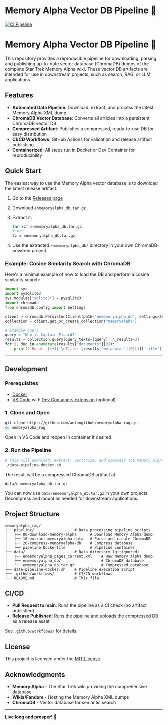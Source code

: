 # Memory Alpha Vector DB Pipeline 🖖

[![CI Pipeline](https://github.com/aniongithub/memoryalpha_chromadb/actions/workflows/ci-pipeline.yml/badge.svg?branch=main)](https://github.com/aniongithub/memoryalpha_rag/actions/workflows/ci-pipeline.yml)

# Memory Alpha Vector DB Pipeline 🖖

This repository provides a reproducible pipeline for downloading, parsing, and publishing up-to-date vector database (ChromaDB) dumps of the complete Star Trek Memory Alpha wiki. These vector DB artifacts are intended for use in downstream projects, such as search, RAG, or LLM applications.

## Features

- **Automated Data Pipeline**: Download, extract, and process the latest Memory Alpha XML dump
- **ChromaDB Vector Database**: Converts all articles into a persistent ChromaDB vector DB
- **Compressed Artifact**: Publishes a compressed, ready-to-use DB for easy distribution
- **CI/CD Workflows**: GitHub Actions for validation and release artifact publishing
- **Containerized**: All steps run in Docker or Dev Container for reproducibility


## Quick Start

The easiest way to use the Memory Alpha vector database is to download the latest release artifact:

1. Go to the [Releases page](https://github.com/aniongithub/memoryalpha_rag/releases)
2. Download `enmemoryalpha_db.tar.gz`
3. Extract it:

   ```bash
   tar xzf enmemoryalpha_db.tar.gz
   # or
   7z x enmemoryalpha_db.tar.gz
   ```

4. Use the extracted `enmemoryalpha_db/` directory in your own ChromaDB-powered project.

### Example: Cosine Similarity Search with ChromaDB

Here's a minimal example of how to load the DB and perform a cosine similarity search:

```python
import sys
import pysqlite3
sys.modules["sqlite3"] = pysqlite3
import chromadb
from chromadb.config import Settings

client = chromadb.PersistentClient(path="enmemoryalpha_db", settings=Settings(allow_reset=True))
collection = client.get_or_create_collection("memoryalpha")

# Example query
query = "Who is Captain Picard?"
results = collection.query(query_texts=[query], n_results=3)
for i, doc in enumerate(results["documents"][0]):
    print(f"Result {i+1}:\nTitle: {results['metadatas'][0][i]['title']}\nContent: {doc[:300]}\n---")
```

---

## Development

### Prerequisites

- [Docker](https://www.docker.com/get-started)
- [VS Code](https://code.visualstudio.com/) with [Dev Containers extension](https://marketplace.visualstudio.com/items?itemName=ms-vscode-remote.remote-containers) (optional)

### 1. Clone and Open

```bash
git clone https://github.com/aniongithub/memoryalpha_rag.git
cd memoryalpha_rag
```

Open in VS Code and reopen in container if desired.

### 2. Run the Pipeline

```bash
# This will download, extract, vectorize, and compress the Memory Alpha database
./data-pipeline-docker.sh
```

The result will be a compressed ChromaDB artifact at:

```
data/enmemoryalpha_db.tar.gz
```

You can now use `data/enmemoryalpha_db.tar.gz` in your own projects. Decompress and mount as needed for downstream applications.

## Project Structure

```
memoryalpha_rag/
├── pipeline/                  # Data processing pipeline scripts
│   ├── 00-download-memory-alpha      # Download Memory Alpha dump
│   ├── 10-extract-memoryalpha-data   # Parse and create ChromaDB
│   ├── 20-compress-memoryalpha-db    # Compress database
│   └── pipeline.Dockerfile           # Pipeline container
├── data/                      # Data directory (gitignored)
│   ├── enmemoryalpha_pages_current.xml    # Raw Memory Alpha dump
│   ├── enmemoryalpha_db/                  # ChromaDB database
│   └── enmemoryalpha_db.tar.gz            # Compressed database
├── data-pipeline-docker.sh    # Pipeline execution script
├── .github/workflows/         # CI/CD workflows
└── README.md                  # This file
```

## CI/CD

- **Pull Request to main**: Runs the pipeline as a CI check (no artifact published)
- **Release Published**: Runs the pipeline and uploads the compressed DB as a release asset

See `.github/workflows/` for details.

## License

This project is licensed under the [MIT License](LICENSE).

## Acknowledgments

- **Memory Alpha** - The Star Trek wiki providing the comprehensive database
- **Wikia/Fandom** - Hosting the Memory Alpha XML dumps
- **ChromaDB** - Vector database for semantic search

---

**Live long and prosper!** 🖖
